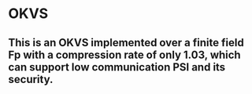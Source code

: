 # OKVS

## This is an OKVS implemented over a finite field Fp with a compression rate of only 1.03, which can support low communication PSI and its security.
